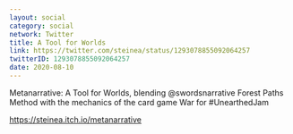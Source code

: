 ```yaml
---
layout: social
category: social
network: Twitter
title: A Tool for Worlds
link: https://twitter.com/steinea/status/1293078855092064257
twitterID: 1293078855092064257
date: 2020-08-10
---
```


Metanarrative: A Tool for Worlds, blending @swordsnarrative Forest Paths Method with the mechanics of the card game War for #UnearthedJam

<https://steinea.itch.io/metanarrative>
